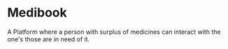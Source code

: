 # Medibook
A Platform where a person with surplus of medicines can interact with the one's those are in need of it.
